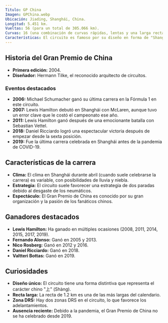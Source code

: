```yaml
---
Titulo: GP China
Imagen: GPChina.webp
Ubicación: Jiading, Shanghái, China.
Longitud: 5.451 km.
Vueltas: 56 (para un total de 305.066 km).
Curvas: 16 (una combinación de curvas rápidas, lentas y una larga recta).
Características: El circuito es famoso por su diseño en forma de "Shanghái", que representa el carácter chino "上" (Shàng, que significa "arriba" o "superior"). También es conocido por su larga recta de 1.2 km y la curva 1-2-3, una secuencia de curvas cerradas que exigen mucho de los neumáticos y la aerodinámica.
---
```


## Historia del Gran Premio de China
- **Primera edición:** 2004.
- **Diseñador:** Hermann Tilke, el reconocido arquitecto de circuitos.

### Eventos destacados
- **2006:** Michael Schumacher ganó su última carrera en la Fórmula 1 en este circuito.
- **2007:** Lewis Hamilton debutó en Shanghái con McLaren, aunque tuvo un error clave que le costó el campeonato ese año.
- **2011:** Lewis Hamilton ganó después de una emocionante batalla con Sebastian Vettel.
- **2018:** Daniel Ricciardo logró una espectacular victoria después de empezar desde la sexta posición.
- **2019:** Fue la última carrera celebrada en Shanghái antes de la pandemia de COVID-19.

## Características de la carrera
- **Clima:** El clima en Shanghái durante abril (cuando suele celebrarse la carrera) es variable, con posibilidades de lluvia y niebla.
- **Estrategia:** El circuito suele favorecer una estrategia de dos paradas debido al desgaste de los neumáticos.
- **Espectáculo:** El Gran Premio de China es conocido por su gran organización y la pasión de los fanáticos chinos.

## Ganadores destacados
- **Lewis Hamilton:** Ha ganado en múltiples ocasiones (2008, 2011, 2014, 2015, 2017, 2019).
- **Fernando Alonso:** Ganó en 2005 y 2013.
- **Nico Rosberg:** Ganó en 2012 y 2016.
- **Daniel Ricciardo:** Ganó en 2018.
- **Valtteri Bottas:** Ganó en 2019.

## Curiosidades
- **Diseño único:** El circuito tiene una forma distintiva que representa el carácter chino "上" (Shàng).
- **Recta larga:** La recta de 1.2 km es una de las más largas del calendario.
- **Zona DRS:** Hay dos zonas DRS en el circuito, lo que favorece los adelantamientos.
- **Ausencia reciente:** Debido a la pandemia, el Gran Premio de China no se ha celebrado desde 2019.